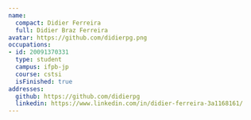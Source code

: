 ```yaml
---
name:
  compact: Didier Ferreira
  full: Didier Braz Ferreira
avatar: https://github.com/didierpg.png
occupations:
- id: 20091370331
  type: student
  campus: ifpb-jp
  course: cstsi
  isFinished: true
addresses:
  github: https://github.com/didierpg
  linkedin: https://www.linkedin.com/in/didier-ferreira-3a1168161/
---
```

